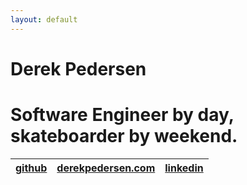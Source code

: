 ```yaml
---
layout: default
---
```


# [](#header-1)Derek Pedersen

# [](#header-2)**Software Engineer** by day, skateboarder by weekend.

| [github](https://www.github.com/derekpedersen) | [derekpedersen.com](https://www.derekpedersen.com) | [linkedin](https://www.linkedin.com/in/derek-pedersen-67105415/) |
| --- | --- | --- |
